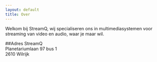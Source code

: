 ```yaml
---
layout: default
title: Over
---
```

Welkom bij StreamQ, wij specialiseren ons in multimediasystemen voor streaming van video en audio, waar je maar wil.

##Adres
StreamQ  
Planetariumlaan 97 bus 1  
2610 Wilrijk  
